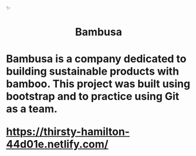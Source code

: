 ✨ <h1 align="center">Bambusa<h1>  


Bambusa is a company dedicated to building sustainable products with bamboo.
This project was built using bootstrap and to practice using Git as a team.

https://thirsty-hamilton-44d01e.netlify.com/
